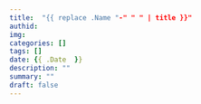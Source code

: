 ```yaml
---
title:  "{{ replace .Name "-" " " | title }}"
authid: 
img: 
categories: []
tags: []
date: {{ .Date  }}
description: ""
summary: ""
draft: false
---
```


